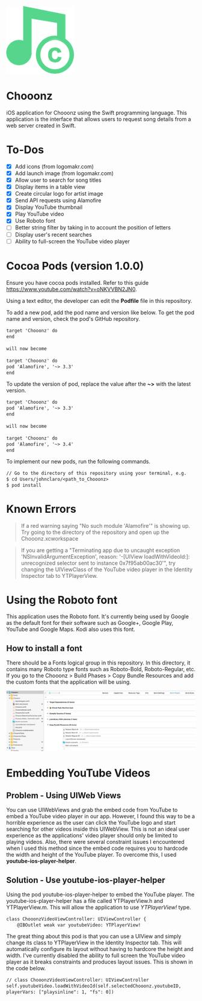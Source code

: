 ![alt text][chooonzLogo]
# Chooonz
iOS application for Chooonz using the Swift programming language. This
application is the interface that allows users to request song details from
a web server created in Swift.

# To-Dos
- [x] Add icons (from logomakr.com)
- [x] Add launch image (from logomakr.com)
- [x] Allow user to search for song titles
- [x] Display items in a table view
- [x] Create circular logo for artist image
- [x] Send API requests using Alamofire
- [x] Display YouTube thumbnail
- [x] Play YouTube video
- [x] Use Roboto font
- [ ] Better string filter by taking in to account the position of letters
- [ ] Display user's recent searches
- [ ] Ability to full-screen the YouTube video player

# Cocoa Pods (version 1.0.0)
Ensure you have cocoa pods installed. Refer to this guide https://www.youtube.com/watch?v=oNKVVBN2JN0.

Using a text editor, the developer can edit the <b>Podfile</b> file in
this repository.

To add a new pod, add the pod name and version like below. To get the pod
name and version, check the pod's GitHub repository.
```
target 'Chooonz' do
end

will now become

target 'Chooonz' do
pod 'Alamofire', '~> 3.3'
end
```

To update the version of pod, replace the value after the <b>~></b>
with the latest version.
```
target 'Chooonz' do
pod 'Alamofire', '~> 3.3'
end

will now become

target 'Chooonz' do
pod 'Alamofire', '~> 3.4'
end
```

To implement our new pods, run the following commands.
```
// Go to the directory of this repository using your terminal, e.g.
$ cd Users/johnclaro/<path_to_Chooonz>
$ pod install
```

# Known Errors
> If a red warning saying "No such module 'Alamofire'" is showing up. Try going
to the directory of the repository and open up the Chooonz.xcworkspace

> If you are getting a "Terminating app due to uncaught exception
'NSInvalidArgumentException', reason: '-[UIView loadWithVideoId:]:
unrecognized selector sent to instance 0x7f95ab00ac30'", try changing the
UIViewClass of the YouTube video player in the Identity Inspector tab to
YTPlayerView.

# Using the Roboto font
This application uses the Roboto font. It's currently being used by Google as
the default font for their software such as Google+, Google Play, YouTube and
Google Maps. Kodi also uses this font.

## How to install a font
There should be a Fonts logical group in this repository. In this directory, it
contains many Roboto type fonts such as Roboto-Bold, Roboto-Regular, etc. If
you go to the Chooonz > Build Phases > Copy Bundle Resources and add the custom
fonts that the application will be using.

![alt text][howToInstallAFont1]

# Embedding YouTube Videos
## Problem - Using UIWeb Views
You can use UIWebViews and grab the embed code from YouTube to embed a YouTube
video player in our app. However, I found this way to be a horrible experience
as the user can click the YouTube logo and start searching for other videos
inside this UIWebView. This is not an ideal user experience as the
applications' video player should only be limited to playing videos. Also,
there were several constraint issues I encountered when I used this method
since the embed code requires you to hardcode the width and height of the
YouTube player. To overcome this, I used <b>youtube-ios-player-helper</b>.

## Solution - Use youtube-ios-player-helper
Using the pod youtube-ios-player-helper to embed the YouTube player.
The youtube-ios-player-helper has a file called YTPlayerView.h and
YTPlayerView.m. This will allow the application to use <i>YTPlayerView!</i> type.

```
class ChooonzVideoViewController: UIViewController {
    @IBOutlet weak var youtubeVideo: YTPlayerView!
```

The great thing about this pod is that you can use a UIView and simply change
its class to YTPlayerView in the Identity Inspector tab. This will
automatically configure its layout without having to hardcore the height and
width. I've currently disabled the ability to full screen the YouTube video
player as it breaks constraints and produces layout issues. This is shown in the code below.
```
// class ChooonzVideoViewController: UIViewController
self.youtubeVideo.loadWithVideoId(self.selectedChooonz.youtubeID, playerVars: ["playsinline": 1, "fs": 0])
```

[chooonzLogo]: https://github.com/jkrclaro/Chooonz/blob/master/Images/chooonzLogo.png
[howToInstallAFont1]: https://github.com/jkrclaro/Chooonz/blob/master/Images/howToInstallAFont1.jpg
